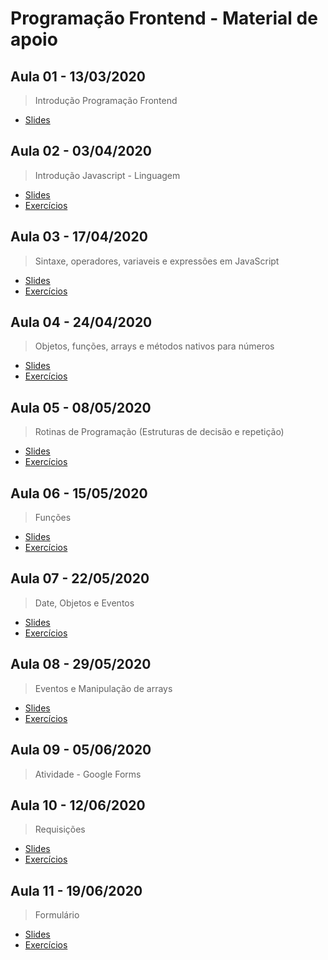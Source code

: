 # Programação Frontend - Material de apoio

## Aula 01 - 13/03/2020

> Introdução Programação Frontend

- [Slides](https://github.com/wagnerssouza/uninove/tree/master/programacao-frontend/aula-01/aula01-Introducaojavascript.pdf)

## Aula 02 - 03/04/2020

> Introdução Javascript - Linguagem

- [Slides](https://github.com/wagnerssouza/uninove/tree/master/programacao-frontend/aula-02/aula02-IntroducaoJavascript-Linguagem.pdf)
- [Exercícios](https://github.com/wagnerssouza/uninove/tree/master/programacao-frontend/aula-02)

## Aula 03 - 17/04/2020

> Sintaxe, operadores, variaveis e expressões em JavaScript

- [Slides](https://github.com/wagnerssouza/uninove/tree/master/programacao-frontend/aula-03/Aula03-Sintaxe-Operadores-variaveis.pdf)
- [Exercícios](https://github.com/wagnerssouza/uninove/tree/master/programacao-frontend/aula-03)

## Aula 04 - 24/04/2020

> Objetos, funções, arrays e métodos nativos para números

- [Slides](https://github.com/wagnerssouza/uninove/tree/master/programacao-frontend/aula-04/Aula04-Sintaxe-Operadores-variaveis.pdf.pdf)
- [Exercícios](https://github.com/wagnerssouza/uninove/tree/master/programacao-frontend/aula-04)

## Aula 05 - 08/05/2020

> Rotinas de Programação (Estruturas de decisão e repetição)

- [Slides](https://github.com/wagnerssouza/uninove/tree/master/programacao-frontend/aula-05/Aula05-rotinas_de_programacao_estruturas-de_decisao_e_repeticao.pdf)
- [Exercícios](https://github.com/wagnerssouza/uninove/tree/master/programacao-frontend/aula-05)

## Aula 06 - 15/05/2020

> Funções

- [Slides](https://github.com/wagnerssouza/uninove/tree/master/programacao-frontend/aula-06/Aula06_funcoes.pdf)
- [Exercícios](https://github.com/wagnerssouza/uninove/tree/master/programacao-frontend/aula-06)

## Aula 07 - 22/05/2020

> Date, Objetos e Eventos

- [Slides](https://github.com/wagnerssouza/uninove/tree/master/programacao-frontend/aula-07/Aula07_Date_Objetos_Eventos.pdf)
- [Exercícios](https://github.com/wagnerssouza/uninove/tree/master/programacao-frontend/aula-07)

## Aula 08 - 29/05/2020

> Eventos e Manipulação de arrays

- [Slides](https://github.com/wagnerssouza/uninove/tree/master/programacao-frontend/aula-08/Aula08_Eventos_e_tratamento_de_arrays.pdf)
- [Exercícios](https://github.com/wagnerssouza/uninove/tree/master/programacao-frontend/aula-08)

## Aula 09 - 05/06/2020

> Atividade - Google Forms

## Aula 10 - 12/06/2020

> Requisições

- [Slides](https://github.com/wagnerssouza/uninove/tree/master/programacao-frontend/aula-10/Aula10_Requisicoes.pdf)
- [Exercícios](https://github.com/wagnerssouza/uninove/tree/master/programacao-frontend/aula-10)

## Aula 11 - 19/06/2020

> Formulário

- [Slides](https://github.com/wagnerssouza/uninove/tree/master/programacao-frontend/aula-11/Aula_11_Formulario.pdf)
- [Exercícios](https://github.com/wagnerssouza/uninove/tree/master/programacao-frontend/aula-11)

